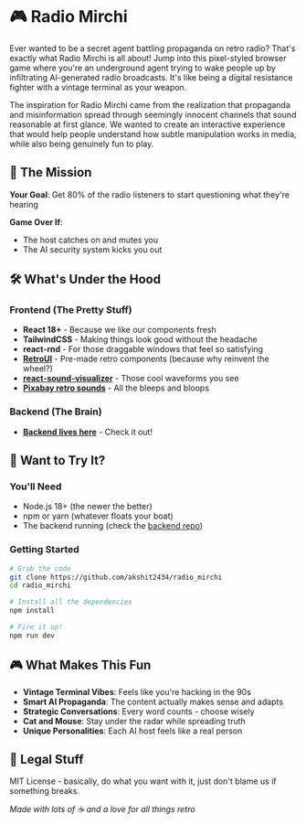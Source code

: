 # 🎮 Radio Mirchi

Ever wanted to be a secret agent battling propaganda on retro radio? That's exactly what Radio Mirchi is all about! Jump into this pixel-styled browser game where you're an underground agent trying to wake people up by infiltrating AI-generated radio broadcasts. It's like being a digital resistance fighter with a vintage terminal as your weapon.

The inspiration for Radio Mirchi came from the realization that propaganda and misinformation spread through seemingly innocent channels that sound reasonable at first glance. We wanted to create an interactive experience that would help people understand how subtle manipulation works in media, while also being genuinely fun to play.

## 🎯 The Mission

**Your Goal**: Get 80% of the radio listeners to start questioning what they're hearing

**Game Over If**:
- The host catches on and mutes you
- The AI security system kicks you out

## 🛠️ What's Under the Hood

### Frontend (The Pretty Stuff)
- **React 18+** - Because we like our components fresh
- **TailwindCSS** - Making things look good without the headache
- **react-rnd** - For those draggable windows that feel so satisfying
- **[RetroUI](https://retroui.io/)** - Pre-made retro components (because why reinvent the wheel?)
- **[react-sound-visualizer](https://www.npmjs.com/package/react-sound-visualizer)** - Those cool waveforms you see
- **[Pixabay retro sounds](https://pixabay.com/sound-effects/search/retro/)** - All the bleeps and bloops

### Backend (The Brain)
- **[Backend lives here](https://github.com/akshit2434/radio_mirchi_backend)** - Check it out!

## 🚀 Want to Try It?

### You'll Need
- Node.js 18+ (the newer the better)
- npm or yarn (whatever floats your boat)
- The backend running (check the [backend repo](https://github.com/akshit2434/radio_mirchi_backend))

### Getting Started
```bash
# Grab the code
git clone https://github.com/akshit2434/radio_mirchi
cd radio_mirchi

# Install all the dependencies
npm install

# Fire it up!
npm run dev
```

## 🎮 What Makes This Fun

- **Vintage Terminal Vibes**: Feels like you're hacking in the 90s
- **Smart AI Propaganda**: The content actually makes sense and adapts
- **Strategic Conversations**: Every word counts - choose wisely
- **Cat and Mouse**: Stay under the radar while spreading truth
- **Unique Personalities**: Each AI host feels like a real person



## 📝 Legal Stuff

MIT License - basically, do what you want with it, just don't blame us if something breaks.


*Made with lots of ☕ and a love for all things retro*
